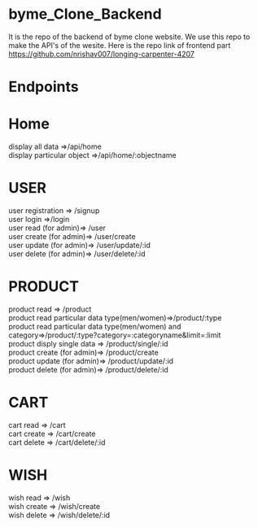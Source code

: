 # byme_Clone_Backend
It is the repo of the backend of byme clone website. We use this repo to make the API's of the wesite. Here is the repo link of frontend part 
https://github.com/nrishav007/longing-carpenter-4207
# Endpoints
# Home
display all data =>/api/home<br>
display particular object =>/api/home/:objectname
# USER
user registration => /signup<br>
user login =>/login<br>
user read (for admin)=> /user<br>
user create (for admin)=> /user/create<br>
user update (for admin)=> /user/update/:id<br>
user delete (for admin)=> /user/delete/:id
# PRODUCT
product read => /product<br>
product read particular data type(men/women)=>/product/:type<br>
product read particular data type(men/women) and category=>/product/:type?category=:categoryname&limit=:limit<br>
product disply single data => /product/single/:id<br>
product create (for admin)=> /product/create<br>
product update (for admin)=> /product/update/:id<br>
product delete (for admin)=> /product/delete/:id
# CART
cart read => /cart<br>
cart create => /cart/create<br>
cart delete => /cart/delete/:id
# WISH
wish read => /wish<br>
wish create => /wish/create<br>
wish delete => /wish/delete/:id

